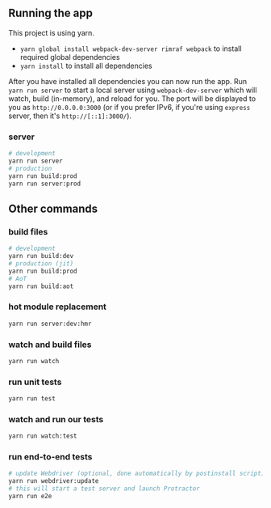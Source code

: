 ## Running the app
This project is using yarn.

* `yarn global install webpack-dev-server rimraf webpack` to install required global dependencies
* `yarn install` to install all dependencies

After you have installed all dependencies you can now run the app. Run `yarn run server` to start a local server using `webpack-dev-server` which will watch, build (in-memory), and reload for you. The port will be displayed to you as `http://0.0.0.0:3000` (or if you prefer IPv6, if you're using `express` server, then it's `http://[::1]:3000/`).

### server
```bash
# development
yarn run server
# production
yarn run build:prod
yarn run server:prod
```

## Other commands

### build files
```bash
# development
yarn run build:dev
# production (jit)
yarn run build:prod
# AoT
yarn run build:aot
```

### hot module replacement
```bash
yarn run server:dev:hmr
```

### watch and build files
```bash
yarn run watch
```

### run unit tests
```bash
yarn run test
```

### watch and run our tests
```bash
yarn run watch:test
```

### run end-to-end tests
```bash
# update Webdriver (optional, done automatically by postinstall script)
yarn run webdriver:update
# this will start a test server and launch Protractor
yarn run e2e
```

